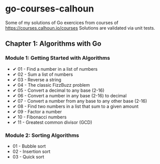 # go-courses-calhoun
Some of my solutions of Go exercices from courses of https://courses.calhoun.io/courses
Solutions are validated via unit tests.

## Chapter 1: Algorithms with Go
### Module 1: Getting Started with Algorithms
- ✔ 01 - Find a number in a list of numbers
- ✔ 02 - Sum a list of numbers
- ✔ 03 - Reverse a string
- ✔ 04 - The classic FizzBuzz problem
- ✔ 05 - Convert a decimal to any base (2-16)
- ✔ 06 - Convert a number in any base (2-16) to decimal
- ✔ 07 - Convert a number from any base to any other base (2-16)
- ✔ 08 - Find two numbers in a list that sum to a given amount
- ✔ 09 - Factor a number
- ✔ 10 - Fibonacci numbers
- ✔ 11 - Greatest common divisor (GCD)

### Module 2: Sorting Algorithms
- 01 - Bubble sort
- 02 - Insertion sort
- 03 - Quick sort
